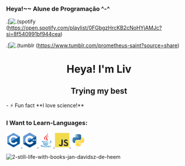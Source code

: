 ### Heya!~~ Alune de Programação ^-^ 

.[![.(spotify](https://img.shields.io/badge/Spotify-1ED760?&style=for-the-badge&logo=spotify&logoColor=white) (https://open.spotify.com/playlist/0FGbgzHrcKB2cNoHYjAMJc?si=8f540991bf944cea)

.[![.(tumblr](https://img.shields.io/badge/Tumblr-%2336465D.svg?&style=for-the-badge&logo=Tumblr&logoColor=white) (https://www.tumblr.com/prometheus-saint?source=share)

<h1 align="center">Heya! I'm Liv</h1>
<h2 align="center">Trying my best</h2>
- ⚡ Fun fact **I love science!**
</p>

<h3 align="left">I Want to Learn-Languages:</h3>
<p align="left"> <a href="https://www.cprogramming.com/" target="_blank" rel="noreferrer"> <img src="https://raw.githubusercontent.com/devicons/devicon/master/icons/c/c-original.svg" alt="c" width="40" height="40"/> </a> <a href="https://www.w3schools.com/cpp/" target="_blank" rel="noreferrer"> <img src="https://raw.githubusercontent.com/devicons/devicon/master/icons/cplusplus/cplusplus-original.svg" alt="cplusplus" width="40" height="40"/> </a> <a href="https://www.java.com" target="_blank" rel="noreferrer"> <img src="https://raw.githubusercontent.com/devicons/devicon/master/icons/java/java-original.svg" alt="java" width="40" height="40"/> </a> <a href="https://developer.mozilla.org/en-US/docs/Web/JavaScript" target="_blank" rel="noreferrer"> <img src="https://raw.githubusercontent.com/devicons/devicon/master/icons/javascript/javascript-original.svg" alt="javascript" width="40" height="40"/> </a> <a href="https://www.python.org" target="_blank" rel="noreferrer"> <img src="https://raw.githubusercontent.com/devicons/devicon/master/icons/python/python-original.svg" alt="python" width="40" height="40"/> </a> </p>

![2-still-life-with-books-jan-davidsz-de-heem](https://github.com/Prometheus-Saint/Prometheus/assets/132109963/f874b080-0ecd-4309-b1da-88c69350a43f)

